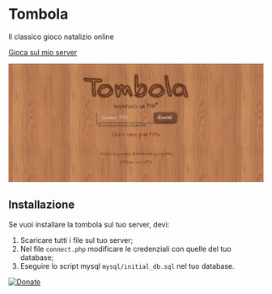 # Tombola

Il classico gioco natalizio online

[Gioca sul mio server](https://vincenzopadula.altervista.org/tombola/v1.0/)

![Homepage](screenshots/homepage.png)

## Installazione

Se vuoi installare la tombola sul tuo server, devi:
1.  Scaricare tutti i file sul tuo server;
2.  Nel file ``connect.php`` modificare le credenziali con quelle del tuo database;
3.  Eseguire lo script mysql ``mysql/initial_db.sql`` nel tuo database.


[![Donate](https://img.shields.io/badge/donate-paypal-blue.svg)](https://www.paypal.com/paypalme/VincenzoPadula)
